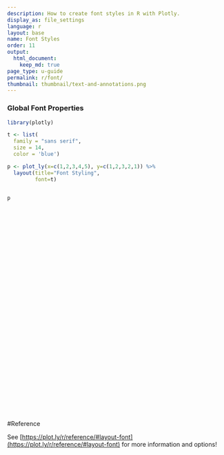 ```yaml
---
description: How to create font styles in R with Plotly.
display_as: file_settings
language: r
layout: base
name: Font Styles
order: 11
output:
  html_document:
    keep_md: true
page_type: u-guide
permalink: r/font/
thumbnail: thumbnail/text-and-annotations.png
---
```



### Global Font Properties


```r
library(plotly)

t <- list(
  family = "sans serif",
  size = 14,
  color = 'blue')

p <- plot_ly(x=c(1,2,3,4,5), y=c(1,2,3,2,1)) %>%
  layout(title="Font Styling",
         font=t)


p
```

<div id="htmlwidget-ca96015e98d2d0d68ea0" style="width:672px;height:480px;" class="plotly html-widget"></div>
<script type="application/json" data-for="htmlwidget-ca96015e98d2d0d68ea0">{"x":{"visdat":{"33b757f870df":["function () ","plotlyVisDat"]},"cur_data":"33b757f870df","attrs":{"33b757f870df":{"x":[1,2,3,4,5],"y":[1,2,3,2,1],"alpha_stroke":1,"sizes":[10,100],"spans":[1,20]}},"layout":{"margin":{"b":40,"l":60,"t":25,"r":10},"title":"Font Styling","font":{"family":"sans serif","size":14,"color":"blue"},"xaxis":{"domain":[0,1],"automargin":true,"title":[]},"yaxis":{"domain":[0,1],"automargin":true,"title":[]},"hovermode":"closest","showlegend":false},"source":"A","config":{"showSendToCloud":false},"data":[{"x":[1,2,3,4,5],"y":[1,2,3,2,1],"type":"scatter","mode":"markers","marker":{"color":"rgba(31,119,180,1)","line":{"color":"rgba(31,119,180,1)"}},"error_y":{"color":"rgba(31,119,180,1)"},"error_x":{"color":"rgba(31,119,180,1)"},"line":{"color":"rgba(31,119,180,1)"},"xaxis":"x","yaxis":"y","frame":null}],"highlight":{"on":"plotly_click","persistent":false,"dynamic":false,"selectize":false,"opacityDim":0.2,"selected":{"opacity":1},"debounce":0},"shinyEvents":["plotly_hover","plotly_click","plotly_selected","plotly_relayout","plotly_brushed","plotly_brushing","plotly_clickannotation","plotly_doubleclick","plotly_deselect","plotly_afterplot","plotly_sunburstclick"],"base_url":"https://plot.ly"},"evals":[],"jsHooks":[]}</script>

#Reference

See [https://plot.ly/r/reference/#layout-font](https://plot.ly/r/reference/#layout-font) for more information and options!
